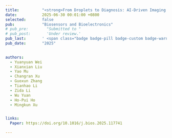 ```yaml
---
title:          "<strong>From Droplets to Diagnosis: AI-Driven Imaging and System Integration in Digital Nucleic Acid Amplification Testing</strong>"
date:           2025-06-30 00:01:00 +0800
selected:       false
pub:            "Biosensors and Bioelectronics"
# pub_pre:        "Submitted to "
# pub_post:       'Under review.'
pub_last:       ' <span class="badge badge-pill badge-custom badge-warning">Q1</span>'
pub_date:       "2025"

  
authors:
  - Yuanyuan Wei
  - Xianxian Liu
  - Yao Mu
  - Changran Xu
  - Guoxun Zhang
  - Tianhao Li
  - Zida Li
  - Wu Yuan
  - Ho-Pui Ho
  - Mingkun Xu


links:
  Paper: https://doi.org/10.1016/j.bios.2025.117741

---
```

